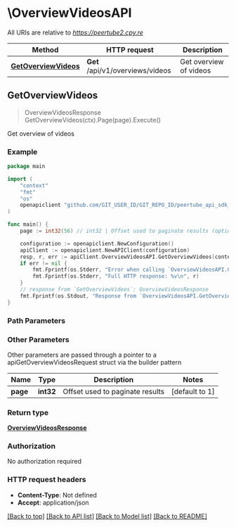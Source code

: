 # \OverviewVideosAPI

All URIs are relative to *https://peertube2.cpy.re*

Method | HTTP request | Description
------------- | ------------- | -------------
[**GetOverviewVideos**](OverviewVideosAPI.md#GetOverviewVideos) | **Get** /api/v1/overviews/videos | Get overview of videos



## GetOverviewVideos

> OverviewVideosResponse GetOverviewVideos(ctx).Page(page).Execute()

Get overview of videos

### Example

```go
package main

import (
	"context"
	"fmt"
	"os"
	openapiclient "github.com/GIT_USER_ID/GIT_REPO_ID/peertube_api_sdk_go"
)

func main() {
	page := int32(56) // int32 | Offset used to paginate results (optional) (default to 1)

	configuration := openapiclient.NewConfiguration()
	apiClient := openapiclient.NewAPIClient(configuration)
	resp, r, err := apiClient.OverviewVideosAPI.GetOverviewVideos(context.Background()).Page(page).Execute()
	if err != nil {
		fmt.Fprintf(os.Stderr, "Error when calling `OverviewVideosAPI.GetOverviewVideos``: %v\n", err)
		fmt.Fprintf(os.Stderr, "Full HTTP response: %v\n", r)
	}
	// response from `GetOverviewVideos`: OverviewVideosResponse
	fmt.Fprintf(os.Stdout, "Response from `OverviewVideosAPI.GetOverviewVideos`: %v\n", resp)
}
```

### Path Parameters



### Other Parameters

Other parameters are passed through a pointer to a apiGetOverviewVideosRequest struct via the builder pattern


Name | Type | Description  | Notes
------------- | ------------- | ------------- | -------------
 **page** | **int32** | Offset used to paginate results | [default to 1]

### Return type

[**OverviewVideosResponse**](OverviewVideosResponse.md)

### Authorization

No authorization required

### HTTP request headers

- **Content-Type**: Not defined
- **Accept**: application/json

[[Back to top]](#) [[Back to API list]](../README.md#documentation-for-api-endpoints)
[[Back to Model list]](../README.md#documentation-for-models)
[[Back to README]](../README.md)

